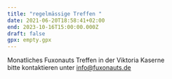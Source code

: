 ```yaml
---
title: "regelmässige Treffen "
date: 2021-06-20T18:58:41+02:00
end: 2023-10-16T15:00:00.000Z
draft: false
gpx: empty.gpx
---
```

Monatliches Fuxonauts Treffen in der Viktoria Kaserne\
bitte kontaktieren unter info@fuxonauts.de